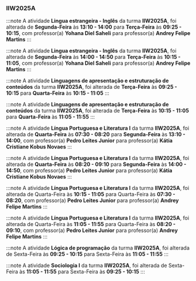 ### IIW2025A


:::note
A atividade **Lingua estrangeira - Inglês** da turma **IIW2025A**, foi alterada de **Segunda-Feira** às **13:10 - 14:00** para **Terça-Feira** às **09:25 - 10:15**, com professor(a) **Yohana Diel Saheli** para professor(a) **Andrey Felipe Martins**
:::
        


:::note
A atividade **Lingua estrangeira - Inglês** da turma **IIW2025A**, foi alterada de **Segunda-Feira** às **14:00 - 14:50** para **Terça-Feira** às **10:15 - 11:05**, com professor(a) **Yohana Diel Saheli** para professor(a) **Andrey Felipe Martins**
:::
        


:::note
A atividade **Linguagens de apresentação e estruturação de conteúdos** da turma **IIW2025A**, foi alterada de **Terça-Feira** às **09:25 - 10:15** para **Quarta-Feira** às **10:15 - 11:05**
:::
        


:::note
A atividade **Linguagens de apresentação e estruturação de conteúdos** da turma **IIW2025A**, foi alterada de **Terça-Feira** às **10:15 - 11:05** para **Quarta-Feira** às **11:05 - 11:55**
:::
        


:::note
A atividade **Língua Portuguesa e Literatura I** da turma **IIW2025A**, foi alterada de **Quarta-Feira** às **07:30 - 08:20** para **Segunda-Feira** às **13:10 - 14:00**, com professor(a) **Pedro Leites Junior** para professor(a) **Kátia Cristiane Kobus Novaes**
:::
        


:::note
A atividade **Língua Portuguesa e Literatura I** da turma **IIW2025A**, foi alterada de **Quarta-Feira** às **08:20 - 09:10** para **Segunda-Feira** às **14:00 - 14:50**, com professor(a) **Pedro Leites Junior** para professor(a) **Kátia Cristiane Kobus Novaes**
:::
        


:::note
A atividade **Língua Portuguesa e Literatura I** da turma **IIW2025A**, foi alterada de Quarta-Feira às **10:15 - 11:05** para Quarta-Feira às **07:30 - 08:20**, com professor(a) **Pedro Leites Junior** para professor(a) **Andrey Felipe Martins**
:::
        


:::note
A atividade **Língua Portuguesa e Literatura I** da turma **IIW2025A**, foi alterada de Quarta-Feira às **11:05 - 11:55** para Quarta-Feira às **08:20 - 09:10**, com professor(a) **Pedro Leites Junior** para professor(a) **Andrey Felipe Martins**
:::
        


:::note
A atividade **Lógica de programação** da turma **IIW2025A**, foi alterada de Sexta-Feira às **09:25 - 10:15** para Sexta-Feira às **11:05 - 11:55**
:::
        


:::note
A atividade **Sociologia I** da turma **IIW2025A**, foi alterada de Sexta-Feira às **11:05 - 11:55** para Sexta-Feira às **09:25 - 10:15**
:::
        

